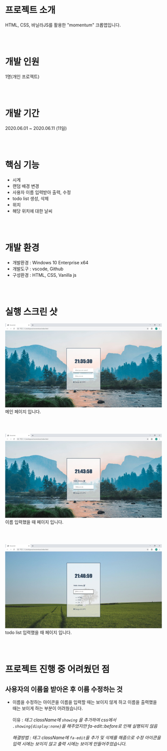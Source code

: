 # 프로젝트 소개

HTML, CSS, 바닐라JS를 활용한 "momentum" 크롭앱입니다.<br/>

<br/>
<br/>

# 개발 인원

1명(개인 프로젝트)

<br/>
<br/>

# 개발 기간

2020.06.01 ~ 2020.06.11 (11일)

<br/>
<br/>

# 핵심 기능

- 시계
- 랜덤 배경 변경
- 사용자 이름 입력받아 출력, 수정
- todo list 생성, 삭제
- 위치
- 해당 위치에 대한 날씨

<br/>
<br/>

# 개발 환경

- 개발환경 : Windows 10 Enterprise x64
- 개발도구 : vscode, Github
- 구성환경 : HTML, CSS, Vanilla js

<br/>
<br/>

# 실행 스크린 샷

![](./main1.JPG)
메인 페이지 입니다.

<br/><br/>

![](./main2.JPG)
이름 입력했을 때 페이지 입니다.

<br/><br/>

![](./main3.JPG)
todo list 입력했을 때 페이지 입니다.

<br/>
<br/>

# 프로젝트 진행 중 어려웠던 점

## 사용자의 이름을 받아온 후 이름 수정하는 것

- 이름을 수정하는 아이콘을 이름을 입력할 때는 보이지 않게 하고 이름을 출력했을 때는 보이게 하는 부분이 어려웠습니다.<br/><br/>
  이유 : <i>태그 className에 `showing` 을 추가하여 css에서 `.showing{display:none}`을 해주었지만 fa-edit::before로 인해 실행되지 않음<br/><br/>
  해결방법 : <i>태그 className에 `fa-edit`을 추가 및 삭제를 해줌으로 수정 아이콘을 입력 시에는 보이지 않고 출력 시에는 보이게 만들어주었습니다.

<br/>
<br/>
